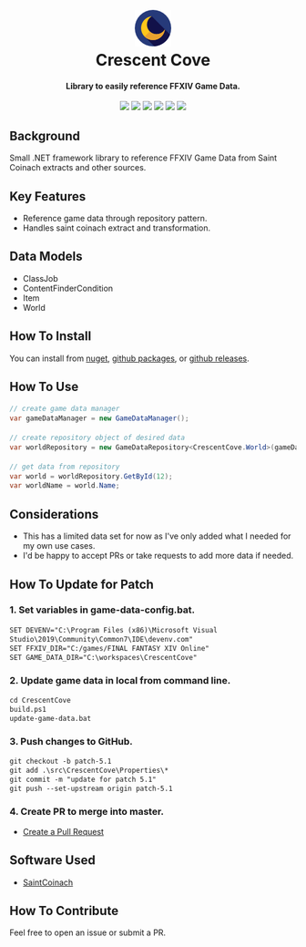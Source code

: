 <h1 align="center">
  <br><a href="https://github.com/kalilistic/crescentcove"><img src="img/bannerIcon.png" alt="Crescent Cove"></a>
  <br>Crescent Cove<br>
</h1>
<h4 align="center">Library to easily reference FFXIV Game Data.</h4>

<p align="center">
  <a href="https://github.com/kalilistic/crescentcove/releases/latest"><img src="https://img.shields.io/github/v/release/kalilistic/crescentcove"></a>
  <a href="https://ci.appveyor.com/project/kalilistic/crescentcove/branch/master"><img src="https://img.shields.io/appveyor/ci/kalilistic/crescentcove"></a>
  <a href="https://ci.appveyor.com/project/kalilistic/crescentcove/branch/master/tests"><img src="https://img.shields.io/appveyor/tests/kalilistic/crescentcove"></a>
  <a href="https://codecov.io/gh/kalilistic/crescentcove/branch/master"><img src="https://img.shields.io/codecov/c/gh/kalilistic/crescentcove"></a>
  <a href="https://github.com/kalilistic/crescentcove/blob/master/LICENSE"><img src="https://img.shields.io/github/license/kalilistic/crescentcove?color=lightgrey"></a>
  <a href="https://discord.gg/ftn4k7x"><img src="https://img.shields.io/badge/chat-on%20discord-7289da.svg"></a>
</p>

## Background

Small .NET framework library to reference FFXIV Game Data from Saint Coinach extracts and other sources.

## Key Features

* Reference game data through repository pattern.
* Handles saint coinach extract and transformation.

## Data Models

* ClassJob
* ContentFinderCondition
* Item
* World

## How To Install

You can install from <a href="https://www.nuget.org/packages/CrescentCove/">nuget</a>, <a href="https://github.com/kalilistic/CrescentCove/packages">github packages</a>, or <a href="https://github.com/kalilistic/CrescentCove/releases/latest">github releases</a>.

## How To Use

```csharp
// create game data manager
var gameDataManager = new GameDataManager();

// create repository object of desired data
var worldRepository = new GameDataRepository<CrescentCove.World>(gameDataManager.World);

// get data from repository
var world = worldRepository.GetById(12);
var worldName = world.Name;
```

## Considerations

* This has a limited data set for now as I've only added what I needed for my own use cases.
* I'd be happy to accept PRs or take requests to add more data if needed.

## How To Update for Patch

### 1. Set variables in game-data-config.bat.

```shell
SET DEVENV="C:\Program Files (x86)\Microsoft Visual Studio\2019\Community\Common7\IDE\devenv.com"
SET FFXIV_DIR="C:/games/FINAL FANTASY XIV Online"
SET GAME_DATA_DIR="C:\workspaces\CrescentCove"
```

### 2. Update game data in local from command line.

```shell
cd CrescentCove
build.ps1
update-game-data.bat
```

### 3. Push changes to GitHub.

```shell
git checkout -b patch-5.1
git add .\src\CrescentCove\Properties\*
git commit -m "update for patch 5.1"
git push --set-upstream origin patch-5.1
```

### 4. Create PR to merge into master.

* <a href="https://help.github.com/en/desktop/contributing-to-projects/creating-a-pull-request">Create a Pull Request</a>

## Software Used

* <a href="https://github.com/ufx/SaintCoinach">SaintCoinach</a>

## How To Contribute

Feel free to open an issue or submit a PR.